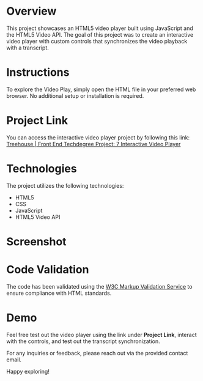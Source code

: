 # Overview

This project showcases an HTML5 video player built using JavaScript and the HTML5 Video API. The goal of this project was to create an interactive video player with custom controls that synchronizes the video playback with a transcript.

# Instructions

To explore the Video Play, simply open the HTML file in your preferred web browser. No additional setup or installation is required.

# Project Link

You can access the interactive video player project by following this link: [Treehouse | Front End Techdegree Project: 7 Interactive Video Player](https://nick-damico.github.io/Proj.-7-Interactive-Video-Player/)

# Technologies

The project utilizes the following technologies:

- HTML5
- CSS
- JavaScript
- HTML5 Video API

# Screenshot

# Code Validation

The code has been validated using the [W3C Markup Validation Service](https://validator.w3.org/) to ensure compliance with HTML standards.

# Demo

Feel free test out the video player using the link under **Project Link**, interact with the controls, and test out the transcript synchronization.

For any inquiries or feedback, please reach out via the provided contact email.

Happy exploring!
